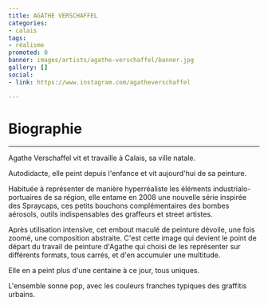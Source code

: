 ```yaml
---
title: AGATHE VERSCHAFFEL
categories:
- calais
tags:
- réalisme
promoted: 0
banner: images/artists/agathe-verschaffel/banner.jpg
gallery: []
social:
- link: https://www.instagram.com/agatheverschaffel

---
```

# Biographie

***

Agathe Verschaffel vit et travaille à Calais, sa ville natale.

Autodidacte, elle peint depuis l'enfance et vit aujourd'hui de sa peinture.

Habituée à représenter de manière hyperréaliste les éléments industrialo-portuaires de sa région, elle entame en 2008 une nouvelle série inspirée des Spraycaps, ces petits bouchons complémentaires des bombes aérosols, outils indispensables des graffeurs et street artistes.

Après utilisation intensive, cet embout maculé de peinture dévoile, une fois zoomé, une composition abstraite. C'est cette image qui devient le point de départ du travail de peinture d'Agathe qui choisi de les représenter sur différents formats, tous carrés, et d'en accumuler une multitude.

Elle en a peint plus d'une centaine à ce jour, tous uniques.

L'ensemble sonne pop, avec les couleurs franches typiques des graffitis urbains.